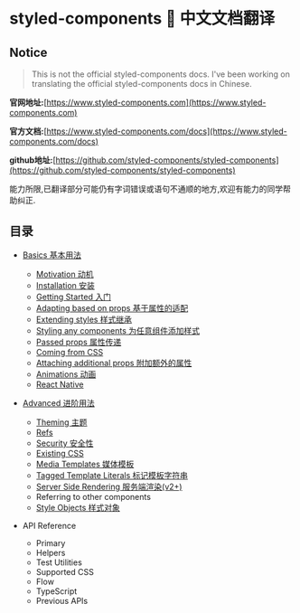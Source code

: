 # styled-components 💅 中文文档翻译

## Notice

> This is not the official styled-components docs. I've been working on translating the official styled-components docs in Chinese. 

**官网地址:**[https://www.styled-components.com](https://www.styled-components.com)

**官方文档:**[https://www.styled-components.com/docs](https://www.styled-components.com/docs)

**github地址:**[https://github.com/styled-components/styled-components](https://github.com/styled-components/styled-components)



能力所限,已翻译部分可能仍有字词错误或语句不通顺的地方,欢迎有能力的同学帮助纠正.

## 目录

- [Basics 基本用法](./Basics.md)
  - [Motivation 动机](./Basics.md#动机)
  - [Installation 安装](./Basics.md#安装)
  - [Getting Started 入门](./Basics.md#入门)
  - [Adapting based on props 基于属性的适配](./Basics.md#基于属性的适配)
  - [Extending styles 样式继承](./Basics.md#样式继承)
  - [Styling any components 为任意组件添加样式](./Basics.md#给任何组件添加样式) 
  - [Passed props 属性传递](./Basics.md#属性传递)
  - [Coming from CSS](./Basics.md#ComingfromCSS)
  - [Attaching additional props 附加额外的属性](./Basics.md#附加额外的属性)
  - [Animations 动画](./Basics.md#动画)
  - [React Native](./Basics.md#ReactNative)

- [Advanced 进阶用法](./Advanced.md)
  - [Theming 主题](./Advanced.md#主题)
  - [Refs](./Advanced.md#Refs)
  - [Security 安全性](./Advanced.md#安全性)
  - [Existing CSS](./Advanced.md#ExistingCSS)
  - [Media Templates 媒体模板](./Advanced.md#媒体模板)
  - [Tagged Template Literals 标记模板字符串](./Advanced.md#标记模板字符串)
  - [Server Side Rendering 服务端渲染(v2+)](./Advanced.md#服务端渲染)
  - Referring to other components
  - [Style Objects 样式对象](./Advanced.md#样式对象)

- API Reference
  - Primary
  - Helpers
  - Test Utilities
  - Supported CSS
  - Flow
  - TypeScript
  - Previous APIs
